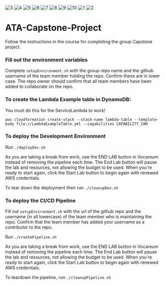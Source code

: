 ![3](https://user-images.githubusercontent.com/37349912/232196985-1c765c52-2829-40e7-9749-24709ddb90f5.png)
![4](https://user-images.githubusercontent.com/37349912/232196992-b22b2e54-d8b7-4374-ba92-dd6e96150ce8.png)
![5](https://user-images.githubusercontent.com/37349912/232196994-24ae351d-dc3f-4024-ad58-f8c99c4ae78e.png)
![6](https://user-images.githubusercontent.com/37349912/232196996-f0d523ce-ead5-4df2-9fe7-6e15f223ca2b.png)
![7](https://user-images.githubusercontent.com/37349912/232196998-6999cdc2-e177-4806-82cd-86149838f00b.png)
![8](https://user-images.githubusercontent.com/37349912/232197000-51020946-8129-4f0e-9bda-f3391b823e57.png)
![9](https://user-images.githubusercontent.com/37349912/232197002-35f9dd87-5236-44a1-8a8d-a483cbc4e855.png)
![10](https://user-images.githubusercontent.com/37349912/232197003-ba7aee52-cf96-4f29-bca9-abd4e5008836.png)
![1](https://user-images.githubusercontent.com/37349912/232197004-4d8890c0-9b1c-42d6-9b0b-d72d43ded83e.png)
![2](https://user-images.githubusercontent.com/37349912/232197005-4d0f5b81-1007-4779-be72-f7fdc4a7faca.png)


# ATA-Capstone-Project

Follow the instructions in the course for completing the group Capstone project.

### Fill out the environment variables
Complete `setupEnvironment.sh` with the group repo name and the github username of the team member holding the repo.
Confirm these are in lower case.
The repo owner should confirm that all team members have been added to collaborate on the repo.

### To create the Lambda Example table in DynamoDB:

You must do this for the ServiceLambda to work!

```
aws cloudformation create-stack --stack-name lambda-table --template-body file://LambdaExampleTable.yml --capabilities CAPABILITY_IAM
```

### To deploy the Development Environment

Run `./deployDev.sh`

As you are taking a break from work, use the END LAB button in Vocareum instead of removing the pipeline each time.
The End Lab button will pause the lab and resources, not allowing the budget to be used. When you're ready to start again,
click the Start Lab button to begin again with renewed AWS credentials.

To tear down the deployment then run `./cleanupDev.sh`

### To deploy the CI/CD Pipeline

Fill out `setupEnvironment.sh` with the url of the github repo and the username (in all lowercase) of the 
team member who is maintaining the repo. Confirm that the team member has added your username as a contributor to the repo.

Run `./createPipeline.sh`

As you are taking a break from work, use the END LAB button in Vocareum instead of removing the pipeline each time.
The End Lab button will pause the lab and resources, not allowing the budget to be used. When you're ready to start again,
click the Start Lab button to begin again with renewed AWS credentials.

To teardown the pipeline, run `./cleanupPipeline.sh`


